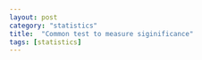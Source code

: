 ```yaml
---
layout: post
category: "statistics"
title:  "Common test to measure siginificance"
tags: [statistics]
---
```


